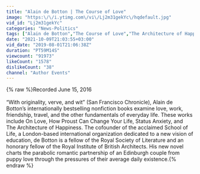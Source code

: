 ```yaml
---
title: "Alain de Botton | The Course of Love"
image: "https:\/\/i.ytimg.com\/vi\/Lj2m31gekYc\/hqdefault.jpg"
vid_id: "Lj2m31gekYc"
categories: "News-Politics"
tags: ["Alain de Botton","The Course of Love","The Architecture of Happiness"]
date: "2021-10-09T21:03:55+03:00"
vid_date: "2019-08-01T21:06:38Z"
duration: "PT59M14S"
viewcount: "91973"
likeCount: "1578"
dislikeCount: "38"
channel: "Author Events"
---
```

{% raw %}Recorded June 15, 2016<br /><br />“With originality, verve, and wit” (San Francisco Chronicle), Alain de Botton’s internationally bestselling nonfiction books examine love, work, friendship, travel, and the other fundamentals of everyday life. These works include On Love, How Proust Can Change Your Life, Status Anxiety, and The Architecture of Happiness. The cofounder of the acclaimed School of Life, a London-based international organization dedicated to a new vision of education, de Botton is a fellow of the Royal Society of Literature and an honorary fellow of the Royal Institute of British Architects. His new novel charts the parabolic romantic partnership of an Edinburgh couple from puppy love through the pressures of their average daily existence.{% endraw %}
